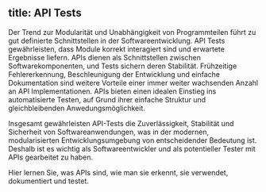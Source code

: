 title: API Tests
---
Der Trend zur Modularität und Unabhängigkeit von Programmteilen führt zu gut definierte Schnittstellen in der Softwareentwicklung. API Tests gewährleisten, dass Module korrekt interagiert sind und erwartete Ergebnisse liefern. APIs dienen als Schnittstellen zwischen Softwarekomponenten, und Tests sichern deren Stabilität. Frühzeitige Fehlererkennung, Beschleunigung der Entwicklung und einfache Dokumentation sind weitere Vorteile einer immer weiter wachsenden Anzahl an API Implementationen. APIs bieten einen idealen Einstieg ins automatisierte Testen, auf Grund ihrer einfache Struktur und gleichbleibenden Anwedungsmöglichkeit.

Insgesamt gewährleisten API-Tests die Zuverlässigkeit, Stabilität und Sicherheit von Softwareanwendungen, was in der modernen, modularisierten Entwicklungsumgebung von entscheidender Bedeutung ist. Deshalb ist es wichtig als Softwareentwickler und als potentieller Tester mit APIs gearbeitet zu haben. 

Hier lernen Sie, was APIs sind, wie man sie erkennt, sie verwendet, dokumentiert und testet. 
